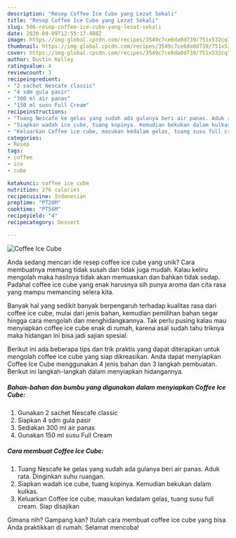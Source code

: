 ```yaml
---
description: "Resep Coffee Ice Cube yang Lezat Sekali"
title: "Resep Coffee Ice Cube yang Lezat Sekali"
slug: 506-resep-coffee-ice-cube-yang-lezat-sekali
date: 2020-09-09T12:55:17.408Z
image: https://img-global.cpcdn.com/recipes/3549c7ce6da0d739/751x532cq70/coffee-ice-cube-foto-resep-utama.jpg
thumbnail: https://img-global.cpcdn.com/recipes/3549c7ce6da0d739/751x532cq70/coffee-ice-cube-foto-resep-utama.jpg
cover: https://img-global.cpcdn.com/recipes/3549c7ce6da0d739/751x532cq70/coffee-ice-cube-foto-resep-utama.jpg
author: Dustin Kelley
ratingvalue: 4
reviewcount: 3
recipeingredient:
- "2 sachet Nescafe classic"
- "4 sdm gula pasir"
- "300 ml air panas"
- "150 ml susu Full Cream"
recipeinstructions:
- "Tuang Nescafe ke gelas yang sudah ada gulanya beri air panas. Aduk rata. Dinginkan suhu ruangan."
- "Siapkan wadah ice cube, tuang kopinya. Kemudian bekukan dalam kulkas."
- "Keluarkan Coffee ice cube, masukan kedalam gelas, tuang susu full cream. Siap disajikan"
categories:
- Resep
tags:
- coffee
- ice
- cube

katakunci: coffee ice cube 
nutrition: 276 calories
recipecuisine: Indonesian
preptime: "PT28M"
cooktime: "PT56M"
recipeyield: "4"
recipecategory: Dessert

---
```



![Coffee Ice Cube](https://img-global.cpcdn.com/recipes/3549c7ce6da0d739/751x532cq70/coffee-ice-cube-foto-resep-utama.jpg)

Anda sedang mencari ide resep coffee ice cube yang unik? Cara membuatnya memang tidak susah dan tidak juga mudah. Kalau keliru mengolah maka hasilnya tidak akan memuaskan dan bahkan tidak sedap. Padahal coffee ice cube yang enak harusnya sih punya aroma dan cita rasa yang mampu memancing selera kita.



Banyak hal yang sedikit banyak berpengaruh terhadap kualitas rasa dari coffee ice cube, mulai dari jenis bahan, kemudian pemilihan bahan segar hingga cara mengolah dan menghidangkannya. Tak perlu pusing kalau mau menyiapkan coffee ice cube enak di rumah, karena asal sudah tahu triknya maka hidangan ini bisa jadi sajian spesial.


Berikut ini ada beberapa tips dan trik praktis yang dapat diterapkan untuk mengolah coffee ice cube yang siap dikreasikan. Anda dapat menyiapkan Coffee Ice Cube menggunakan 4 jenis bahan dan 3 langkah pembuatan. Berikut ini langkah-langkah dalam menyiapkan hidangannya.

<!--inarticleads1-->

##### Bahan-bahan dan bumbu yang digunakan dalam menyiapkan Coffee Ice Cube:

1. Gunakan 2 sachet Nescafe classic
1. Siapkan 4 sdm gula pasir
1. Sediakan 300 ml air panas
1. Gunakan 150 ml susu Full Cream




<!--inarticleads2-->

##### Cara membuat Coffee Ice Cube:

1. Tuang Nescafe ke gelas yang sudah ada gulanya beri air panas. Aduk rata. Dinginkan suhu ruangan.
1. Siapkan wadah ice cube, tuang kopinya. Kemudian bekukan dalam kulkas.
1. Keluarkan Coffee ice cube, masukan kedalam gelas, tuang susu full cream. Siap disajikan




Gimana nih? Gampang kan? Itulah cara membuat coffee ice cube yang bisa Anda praktikkan di rumah. Selamat mencoba!
